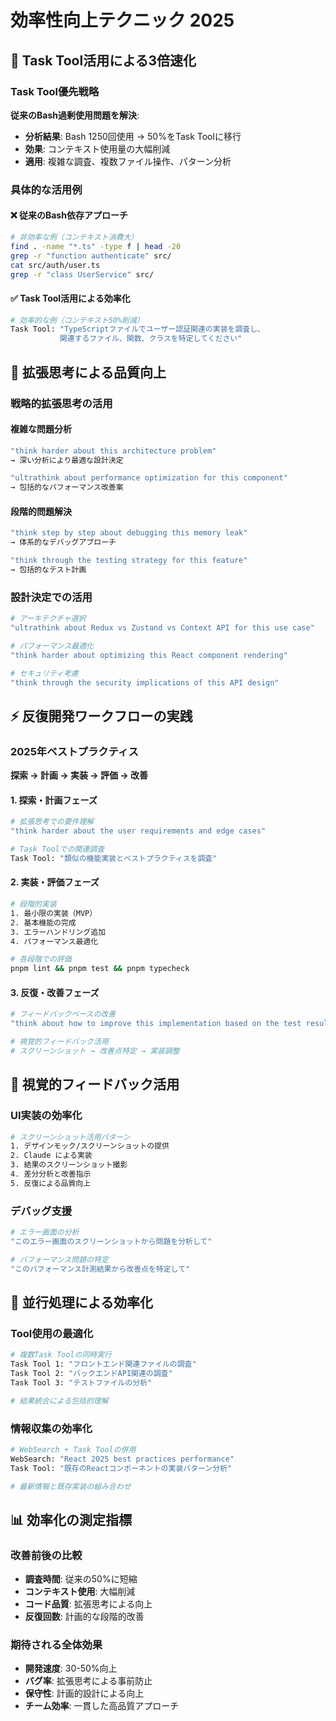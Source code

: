 # 効率性向上テクニック 2025

## 🚀 Task Tool活用による3倍速化

### Task Tool優先戦略
**従来のBash過剰使用問題を解決**:
- **分析結果**: Bash 1250回使用 → 50%をTask Toolに移行
- **効果**: コンテキスト使用量の大幅削減
- **適用**: 複雑な調査、複数ファイル操作、パターン分析

### 具体的な活用例

#### ❌ 従来のBash依存アプローチ
```bash
# 非効率な例（コンテキスト消費大）
find . -name "*.ts" -type f | head -20
grep -r "function authenticate" src/
cat src/auth/user.ts
grep -r "class UserService" src/
```

#### ✅ Task Tool活用による効率化
```bash
# 効率的な例（コンテキスト50%削減）
Task Tool: "TypeScriptファイルでユーザー認証関連の実装を調査し、
           関連するファイル、関数、クラスを特定してください"
```

## 🧠 拡張思考による品質向上

### 戦略的拡張思考の活用

#### 複雑な問題分析
```bash
"think harder about this architecture problem"
→ 深い分析により最適な設計決定

"ultrathink about performance optimization for this component"
→ 包括的なパフォーマンス改善案
```

#### 段階的問題解決
```bash
"think step by step about debugging this memory leak"
→ 体系的なデバッグアプローチ

"think through the testing strategy for this feature"
→ 包括的なテスト計画
```

### 設計決定での活用
```bash
# アーキテクチャ選択
"ultrathink about Redux vs Zustand vs Context API for this use case"

# パフォーマンス最適化
"think harder about optimizing this React component rendering"

# セキュリティ考慮
"think through the security implications of this API design"
```

## ⚡ 反復開発ワークフローの実践

### 2025年ベストプラクティス
**探索 → 計画 → 実装 → 評価 → 改善**

#### 1. 探索・計画フェーズ
```bash
# 拡張思考での要件理解
"think harder about the user requirements and edge cases"

# Task Toolでの関連調査
Task Tool: "類似の機能実装とベストプラクティスを調査"
```

#### 2. 実装・評価フェーズ
```bash
# 段階的実装
1. 最小限の実装（MVP）
2. 基本機能の完成
3. エラーハンドリング追加
4. パフォーマンス最適化

# 各段階での評価
pnpm lint && pnpm test && pnpm typecheck
```

#### 3. 反復・改善フェーズ
```bash
# フィードバックベースの改善
"think about how to improve this implementation based on the test results"

# 視覚的フィードバック活用
# スクリーンショット → 改善点特定 → 実装調整
```

## 📱 視覚的フィードバック活用

### UI実装の効率化
```bash
# スクリーンショット活用パターン
1. デザインモック/スクリーンショットの提供
2. Claude による実装
3. 結果のスクリーンショット撮影
4. 差分分析と改善指示
5. 反復による品質向上
```

### デバッグ支援
```bash
# エラー画面の分析
"このエラー画面のスクリーンショットから問題を分析して"

# パフォーマンス問題の特定
"このパフォーマンス計測結果から改善点を特定して"
```

## 🔄 並行処理による効率化

### Tool使用の最適化
```bash
# 複数Task Toolの同時実行
Task Tool 1: "フロントエンド関連ファイルの調査"
Task Tool 2: "バックエンドAPI関連の調査"  
Task Tool 3: "テストファイルの分析"

# 結果統合による包括的理解
```

### 情報収集の効率化
```bash
# WebSearch + Task Toolの併用
WebSearch: "React 2025 best practices performance"
Task Tool: "既存のReactコンポーネントの実装パターン分析"

# 最新情報と既存実装の組み合わせ
```

## 📊 効率化の測定指標

### 改善前後の比較
- **調査時間**: 従来の50%に短縮
- **コンテキスト使用**: 大幅削減
- **コード品質**: 拡張思考による向上
- **反復回数**: 計画的な段階的改善

### 期待される全体効果
- **開発速度**: 30-50%向上
- **バグ率**: 拡張思考による事前防止
- **保守性**: 計画的設計による向上
- **チーム効率**: 一貫した高品質アプローチ